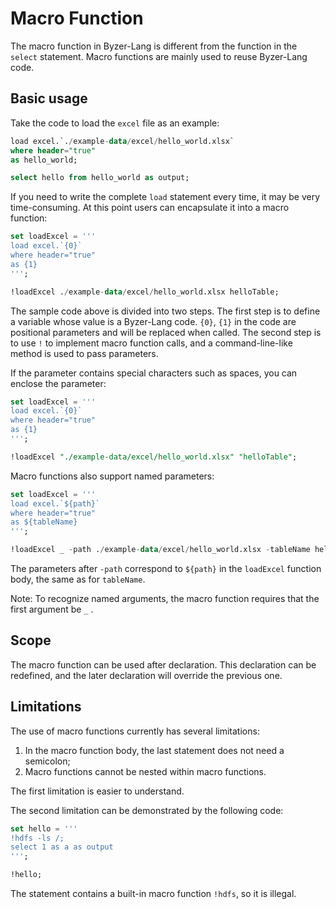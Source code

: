 # Macro Function

The macro function in Byzer-Lang is different from the function in the `select` statement. Macro functions are mainly used to reuse Byzer-Lang code.

## Basic usage

Take the code to load the `excel` file as an example:

```sql
load excel.`./example-data/excel/hello_world.xlsx`
where header="true"
as hello_world;

select hello from hello_world as output;
```

If you need to write the complete `load` statement every time, it may be very time-consuming. At this point users can encapsulate it into a macro function:

```sql
set loadExcel = '''
load excel.`{0}`
where header="true"
as {1}
''';

!loadExcel ./example-data/excel/hello_world.xlsx helloTable;

```

The sample code above is divided into two steps. The first step is to define a variable whose value is a Byzer-Lang code. `{0}`, `{1}` in the code are positional parameters and will be replaced when called.
The second step is to use `!` to implement macro function calls, and a command-line-like method is used to pass parameters.

If the parameter contains special characters such as spaces, you can enclose the parameter:

```sql
set loadExcel = '''
load excel.`{0}`
where header="true"
as {1}
''';

!loadExcel "./example-data/excel/hello_world.xlsx" "helloTable";
```

Macro functions also support named parameters:

```sql
set loadExcel = '''
load excel.`${path}`
where header="true"
as ${tableName}
''';

!loadExcel _ -path ./example-data/excel/hello_world.xlsx -tableName helloTable;
```

The parameters after `-path` correspond to `${path}` in the `loadExcel` function body, the same as for `tableName`.

Note: To recognize named arguments, the macro function requires that the first argument be `_` .

## Scope

The macro function can be used after declaration. This declaration can be redefined, and the later declaration will override the previous one.

## Limitations

The use of macro functions currently has several limitations:

1. In the macro function body, the last statement does not need a semicolon;
2. Macro functions cannot be nested within macro functions.

The first limitation is easier to understand.

The second limitation can be demonstrated by the following code:

```sql
set hello = '''
!hdfs -ls /;
select 1 as a as output
''';

!hello;
```

The statement contains a built-in macro function `!hdfs`, so it is illegal.

